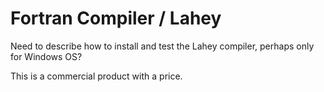 # Fortran Compiler / Lahey

Need to describe how to install and test the Lahey compiler, perhaps only for Windows OS?

This is a commercial product with a price.
